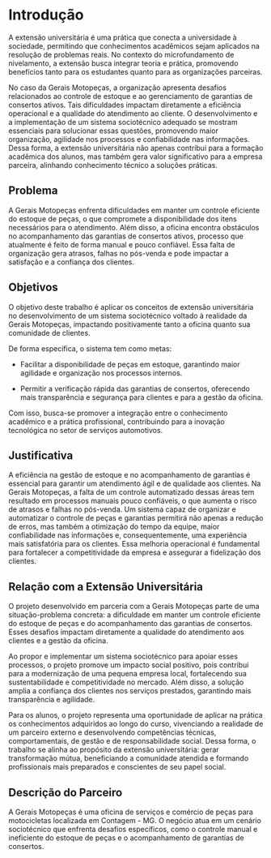 # Introdução

A extensão universitária é uma prática que conecta a universidade à sociedade, permitindo que conhecimentos acadêmicos sejam aplicados na resolução de problemas reais. No contexto do microfundamento de nivelamento, a extensão busca integrar teoria e prática, promovendo benefícios tanto para os estudantes quanto para as organizações parceiras.

No caso da Gerais Motopeças, a organização apresenta desafios relacionados ao controle de estoque e ao gerenciamento de garantias de consertos ativos. Tais dificuldades impactam diretamente a eficiência operacional e a qualidade do atendimento ao cliente. O desenvolvimento e a implementação de um sistema sociotécnico adequado se mostram essenciais para solucionar essas questões, promovendo maior organização, agilidade nos processos e confiabilidade nas informações. Dessa forma, a extensão universitária não apenas contribui para a formação acadêmica dos alunos, mas também gera valor significativo para a empresa parceira, alinhando conhecimento técnico a soluções práticas.

## Problema

A Gerais Motopeças enfrenta dificuldades em manter um controle eficiente do estoque de peças, o que compromete a disponibilidade dos itens necessários para o atendimento. Além disso, a oficina encontra obstáculos no acompanhamento das garantias de consertos ativos, processo que atualmente é feito de forma manual e pouco confiável. Essa falta de organização gera atrasos, falhas no pós-venda e pode impactar a satisfação e a confiança dos clientes.

## Objetivos

O objetivo deste trabalho é aplicar os conceitos de extensão universitária no desenvolvimento de um sistema sociotécnico voltado à realidade da Gerais Motopeças, impactando positivamente tanto a oficina quanto sua comunidade de clientes.

De forma específica, o sistema tem como metas:

* Facilitar a disponibilidade de peças em estoque, garantindo maior agilidade e organização nos processos internos.

* Permitir a verificação rápida das garantias de consertos, oferecendo mais transparência e segurança para clientes e para a gestão da oficina.

Com isso, busca-se promover a integração entre o conhecimento acadêmico e a prática profissional, contribuindo para a inovação tecnológica no setor de serviços automotivos.

## Justificativa

A eficiência na gestão de estoque e no acompanhamento de garantias é essencial para garantir um atendimento ágil e de qualidade aos clientes. Na Gerais Motopeças, a falta de um controle automatizado dessas áreas tem resultado em processos manuais pouco confiáveis, o que aumenta o risco de atrasos e falhas no pós-venda. Um sistema capaz de organizar e automatizar o controle de peças e garantias permitirá não apenas a redução de erros, mas também a otimização do tempo da equipe, maior confiabilidade nas informações e, consequentemente, uma experiência mais satisfatória para os clientes. Essa melhoria operacional é fundamental para fortalecer a competitividade da empresa e assegurar a fidelização dos clientes.

## Relação com a Extensão Universitária

O projeto desenvolvido em parceria com a Gerais Motopeças parte de uma situação-problema concreta: a dificuldade em manter um controle eficiente do estoque de peças e do acompanhamento das garantias de consertos. Esses desafios impactam diretamente a qualidade do atendimento aos clientes e a gestão da oficina.

Ao propor e implementar um sistema sociotécnico para apoiar esses processos, o projeto promove um impacto social positivo, pois contribui para a modernização de uma pequena empresa local, fortalecendo sua sustentabilidade e competitividade no mercado. Além disso, a solução amplia a confiança dos clientes nos serviços prestados, garantindo mais transparência e agilidade.

Para os alunos, o projeto representa uma oportunidade de aplicar na prática os conhecimentos adquiridos ao longo do curso, vivenciando a realidade de um parceiro externo e desenvolvendo competências técnicas, comportamentais, de gestão e de responsabilidade social. Dessa forma, o trabalho se alinha ao propósito da extensão universitária: gerar transformação mútua, beneficiando a comunidade atendida e formando profissionais mais preparados e conscientes de seu papel social.


## Descrição do Parceiro

A Gerais Motopeças é uma oficina de serviços e comércio de peças para motocicletas localizada em Contagem - MG. O negócio atua em um cenário sociotécnico que enfrenta desafios específicos, como o controle manual e ineficiente do estoque de peças e o acompanhamento de garantias de consertos.
